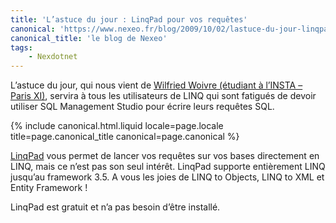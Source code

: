 ```yaml
---
title: 'L’astuce du jour : LinqPad pour vos requêtes'
canonical: 'https://www.nexeo.fr/blog/2009/10/02/lastuce-du-jour-linqpad-pour-vos-requetes/'
canonical_title: 'le blog de Nexeo'
tags:
    - Nexdotnet
---
```


L’astuce du jour, qui nous vient de
[Wilfried Woivre (étudiant à l’INSTA – Paris XI)](http://wilfriedwoivre.wordpress.com/2009/09/18/linqpad-lditeur-linq-par-excellence/),
servira à tous les utilisateurs de LINQ qui sont fatigués de devoir utiliser SQL
Management Studio pour écrire leurs requêtes SQL.

<!-- more -->

{% include canonical.html.liquid
    locale=page.locale
    title=page.canonical_title
    canonical=page.canonical
%}

[LinqPad](http://linqpad.net/) vous permet de lancer vos requêtes sur vos bases
directement en LINQ, mais ce n’est pas son seul intérêt. LinqPad supporte
entièrement LINQ jusqu’au framework 3.5. A vous les joies de LINQ to Objects,
LINQ to XML et Entity Framework !

LinqPad est gratuit et n’a pas besoin d’être installé.
